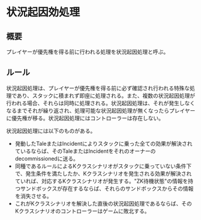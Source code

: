 # 状況起因効処理
## 概要
プレイヤーが優先権を得る前に行われる処理を状況起因処理と呼ぶ。

## ルール
状況起因処理は、プレイヤーが優先権を得る前に必ず確認され行われる特殊な処理であり、スタックに積まれず即座に処理される。また、複数の状況起因処理が行われる場合、それらは同時に処理される。状況起因処理は、それが発生しなくなるまでそれが繰り返され、処理可能な状況起因処理が無くなったらプレイヤーに優先権が移る。状況起因処理にはコントローラーは存在しない。

状況起因処理には以下のものがある。
* 発動したTaleまたはIncidentによりスタックに乗った全ての効果が解決されているならば、そのTaleまたはIncidentをそれのオーナーのdecommissionedに送る。
* 同種であるルールによるKクラスシナリオがスタックに乗っていない条件下で、発生条件を満たしたか、Kクラスシナリオを発生される効果が解決されていれば、対応するKクラスシナリオが発生する。"ZK待機状態"の情報を持つサンドボックスが存在するならば、それらのサンドボックスからその情報を消失させる。
* これがKクラスシナリオを解決した直後の状況起因処理であるならば、そのKクラスシナリオのコントローラーはゲームに敗北する。